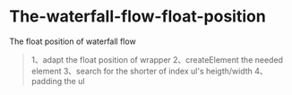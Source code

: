 # The-waterfall-flow-float-position
The float position of waterfall flow
> 1、adapt the float position of wrapper
> 2、createElement the needed element
> 3、search for the shorter of index ul's heigth/width
> 4、padding the ul
